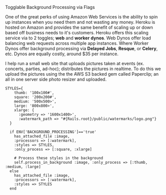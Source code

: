 Togglable Background Processing via Flags

<!--more-->


One of the great perks of using Amazon Web Services is the ability to spin up instances when you need them and not wasting any money. Heroku is hosted on Amazon and provides the same benefit of scaling up or down based off business needs to it's customers. Heroku offers this scaling service via to 2 toggles; **web** and **worker** **dynos**. Web Dynos offer load balancing web requests across multiple app instances. Where Worker Dynos offer background processing via **Delayed Jobs**, **Resque**, or **Celery**, etc. Dynos are equally costly, around $35 per instance.


I help run a small web site that uploads pictures taken at events (ex. concerts, parties, ad-hoc); distributes the pictures in realtime. To do this we upload the pictures using the the AWS S3 backed gem called Paperclip; an all in one server side photo resizer and uploaded. 


```
STYLES={
    thumb: '100x100#', 
    square: '200x200#', 
    medium: '500x500>',
    large: '800x800>',
    xlarge: { 
      :geometry => '1600x1400>', 
      :watermark_path => "#{Rails.root}/public/watermarks/logo.png"}
  }
  
  if ENV['BACKGROUND_PROCESSING']=='true'
    has_attached_file :image, 
    :processors => [:watermark],
    :styles => STYLES, 
    :only_process => [:square, :xlarge]
    
    # Process these styles in the background
    self.process_in_background :image, :only_process => [:thumb, :medium, :large]
  else
    has_attached_file :image, 
    :processors => [:watermark],
    :styles => STYLES
  end
```